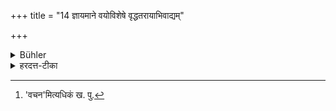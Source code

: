+++
title = "14 ज्ञायमाने वयोविशेषे वृद्धतरायाभिवाद्यम्"

+++

<details><summary>Bühler</summary>

14. If the age (of several persons whom one meets) is exactly known, one must salute the eldest (first).
</details>

<details><summary>हरदत्त-टीका</summary>

## सूत्रम्
ज्ञायमाने वयोविशेषे वृद्धतरायाऽभिवाद्यम् ॥ १३ ॥  
### टिप्पनी
क्रमार्थमिदम्[^१] वयोविशेषे ज्ञायमाने पूर्वं वृद्धतरायाऽभिवाद्यम् अभिवादनं कर्तव्यम् ! पश्चाद्वृद्धायेति ॥ १३ ॥  

[^१]: 'वचन'मित्यधिकं ख. पु.
</details>
